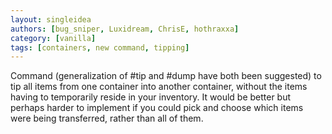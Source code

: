 ```yaml
---
layout: singleidea
authors: [bug_sniper, Luxidream, ChrisE, hothraxxa]
category: [vanilla]
tags: [containers, new command, tipping]
---
```

Command (generalization of #tip and #dump have both been suggested) to tip all items from one container into another container, without the items having to temporarily reside in your inventory. It would be better but perhaps harder to implement if you could pick and choose which items were being transferred, rather than all of them.
